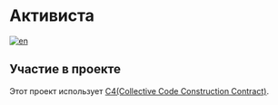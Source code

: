# Активиста

[![en](https://img.shields.io/badge/lang-en-blue.svg)](./README.md)

## Участие в проекте

Этот проект использует [C4(Collective Code Construction Contract)](./C4.ru.md).
